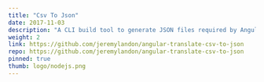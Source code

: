```yaml
---
title: "Csv To Json"
date: 2017-11-03
description: "A CLI build tool to generate JSON files required by Angular Translate from a single CSV file"
weight: 2
link: https://github.com/jeremylandon/angular-translate-csv-to-json
repo: https://github.com/jeremylandon/angular-translate-csv-to-json
pinned: true
thumb: logo/nodejs.png
---
```

